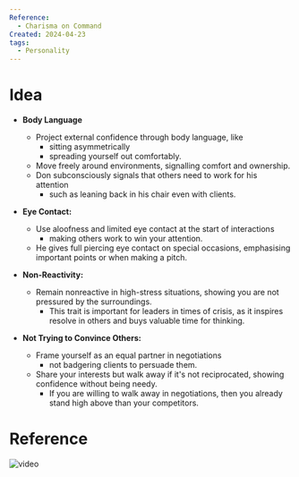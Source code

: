 ```yaml
---
Reference:
  - Charisma on Command
Created: 2024-04-23
tags:
  - Personality
---
```

# Idea

- **Body Language**
    - Project external confidence through body language, like 
	    - sitting asymmetrically
	    - spreading yourself out comfortably.
    - Move freely around environments, signalling comfort and ownership.
    - Don subconsciously signals that others need to work for his attention
	    - such as leaning back in his chair even with clients.
    
- **Eye Contact:**
    - Use aloofness and limited eye contact at the start of interactions
	    - making others work to win your attention.
    - He gives full piercing eye contact on special occasions, emphasising important points or when making a pitch.
    
- **Non-Reactivity:**
    - Remain nonreactive in high-stress situations, showing you are not pressured by the surroundings.
	    - This trait is important for leaders in times of crisis, as it inspires resolve in others and buys valuable time for thinking.
    
- **Not Trying to Convince Others:**
    - Frame yourself as an equal partner in negotiations
	    - not badgering clients to persuade them.
    - Share your interests but walk away if it's not reciprocated, showing confidence without being needy.
	    - If you are willing to walk away in negotiations, then you already stand high above than your competitors.
# Reference

![video](https://www.youtube.com/watch?v=KmOAznOQX-g&ab_channel=CharismaonCommand)

